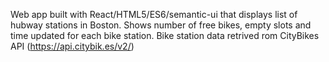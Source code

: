 Web app built with React/HTML5/ES6/semantic-ui that displays list of hubway stations in Boston. Shows number of free bikes, empty slots and time updated for each bike station. Bike station data retrived rom CityBikes API (https://api.citybik.es/v2/)

